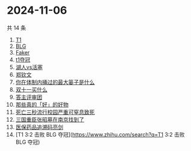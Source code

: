 # 2024-11-06

共 14 条

<!-- BEGIN ZHIHUSEARCH -->
<!-- 最后更新时间 Wed Nov 06 2024 06:20:09 GMT+0800 (China Standard Time) -->
1. [T1](https://www.zhihu.com/search?q=T1)
1. [BLG](https://www.zhihu.com/search?q=BLG)
1. [Faker](https://www.zhihu.com/search?q=Faker)
1. [t1夺冠](https://www.zhihu.com/search?q=t1夺冠)
1. [湖人vs活塞](https://www.zhihu.com/search?q=湖人vs活塞)
1. [郑钦文](https://www.zhihu.com/search?q=郑钦文)
1. [你在体制内捅过的最大篓子是什么](https://www.zhihu.com/search?q=你在体制内捅过的最大篓子是什么)
1. [双十一买什么](https://www.zhihu.com/search?q=双十一买什么)
1. [答主评审团](https://www.zhihu.com/search?q=答主评审团)
1. [那些真的「好」的好物](https://www.zhihu.com/search?q=那些真的「好」的好物)
1. [死亡三秒流行校园严重可窒息致死](https://www.zhihu.com/search?q=死亡三秒流行校园严重可窒息致死)
1. [三国重臣张昭墓在南京找到了](https://www.zhihu.com/search?q=三国重臣张昭墓在南京找到了)
1. [医保药品追溯码亮剑](https://www.zhihu.com/search?q=医保药品追溯码亮剑)
1. [T1 3:2 击败 BLG 夺冠](https://www.zhihu.com/search?q=T1 3:2 击败 BLG 夺冠)
<!-- END ZHIHUSEARCH -->
